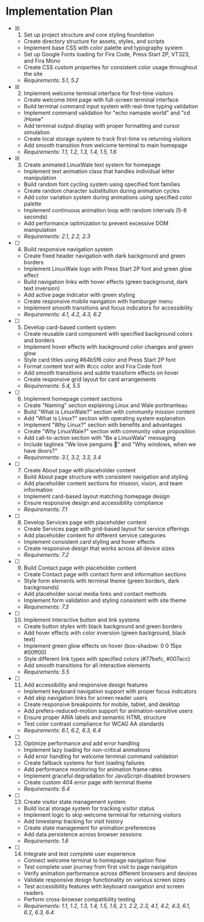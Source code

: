 # Implementation Plan

- [x] 1. Set up project structure and core styling foundation
  - Create directory structure for assets, styles, and scripts
  - Implement base CSS with color palette and typography system
  - Set up Google Fonts loading for Fira Code, Press Start 2P, VT323, and Fira Mono
  - Create CSS custom properties for consistent color usage throughout the site
  - _Requirements: 5.1, 5.2_

- [x] 2. Implement welcome terminal interface for first-time visitors
  - Create welcome.html page with full-screen terminal interface
  - Build terminal command input system with real-time typing validation
  - Implement command validation for "echo namaste world" and "cd /Home"
  - Add terminal output display with proper formatting and cursor simulation
  - Create local storage system to track first-time vs returning visitors
  - Add smooth transition from welcome terminal to main homepage
  - _Requirements: 1.1, 1.2, 1.3, 1.4, 1.5, 1.6_

- [x] 3. Create animated LinuxWale text system for homepage
  - Implement text animation class that handles individual letter manipulation
  - Build random font cycling system using specified font families
  - Create random character substitution during animation cycles
  - Add color variation system during animations using specified color palette
  - Implement continuous animation loop with random intervals (5-8 seconds)
  - Add performance optimization to prevent excessive DOM manipulation
  - _Requirements: 2.1, 2.2, 2.3_

- [ ] 4. Build responsive navigation system
  - Create fixed header navigation with dark background and green borders
  - Implement LinuxWale logo with Press Start 2P font and green glow effect
  - Build navigation links with hover effects (green background, dark text inversion)
  - Add active page indicator with green styling
  - Create responsive mobile navigation with hamburger menu
  - Implement smooth transitions and focus indicators for accessibility
  - _Requirements: 4.1, 4.2, 4.3, 6.2_

- [ ] 5. Develop card-based content system
  - Create reusable card component with specified background colors and borders
  - Implement hover effects with background color changes and green glow
  - Style card titles using #64b5f6 color and Press Start 2P font
  - Format content text with #ccc color and Fira Code font
  - Add smooth transitions and subtle transform effects on hover
  - Create responsive grid layout for card arrangements
  - _Requirements: 5.4, 5.5_

- [ ] 6. Implement homepage content sections
  - Create "Naming" section explaining Linux and Wale portmanteau
  - Build "What is LinuxWale?" section with community mission content
  - Add "What is Linux?" section with operating system explanation
  - Implement "Why Linux?" section with benefits and advantages
  - Create "Why LinuxWale?" section with community value proposition
  - Add call-to-action section with "Be a LinuxWala" messaging
  - Include taglines "We love penguins 🐧" and "Why windows, when we have doors?"
  - _Requirements: 3.1, 3.2, 3.3, 3.4_

- [ ] 7. Create About page with placeholder content
  - Build About page structure with consistent navigation and styling
  - Add placeholder content sections for mission, vision, and team information
  - Implement card-based layout matching homepage design
  - Ensure responsive design and accessibility compliance
  - _Requirements: 7.1_

- [ ] 8. Develop Services page with placeholder content
  - Create Services page with grid-based layout for service offerings
  - Add placeholder content for different service categories
  - Implement consistent card styling and hover effects
  - Create responsive design that works across all device sizes
  - _Requirements: 7.2_

- [ ] 9. Build Contact page with placeholder content
  - Create Contact page with contact form and information sections
  - Style form elements with terminal theme (green borders, dark backgrounds)
  - Add placeholder social media links and contact methods
  - Implement form validation and styling consistent with site theme
  - _Requirements: 7.3_

- [ ] 10. Implement interactive button and link systems
  - Create button styles with black background and green borders
  - Add hover effects with color inversion (green background, black text)
  - Implement green glow effects on hover (box-shadow: 0 0 15px #00ff00)
  - Style different link types with specified colors (#77befc, #007acc)
  - Add smooth transitions for all interactive elements
  - _Requirements: 5.5_

- [ ] 11. Add accessibility and responsive design features
  - Implement keyboard navigation support with proper focus indicators
  - Add skip navigation links for screen reader users
  - Create responsive breakpoints for mobile, tablet, and desktop
  - Add prefers-reduced-motion support for animation-sensitive users
  - Ensure proper ARIA labels and semantic HTML structure
  - Test color contrast compliance for WCAG AA standards
  - _Requirements: 6.1, 6.2, 6.3, 6.4_

- [ ] 12. Optimize performance and add error handling
  - Implement lazy loading for non-critical animations
  - Add error handling for welcome terminal command validation
  - Create fallback systems for font loading failures
  - Add performance monitoring for animation frame rates
  - Implement graceful degradation for JavaScript-disabled browsers
  - Create custom 404 error page with terminal theme
  - _Requirements: 6.4_

- [ ] 13. Create visitor state management system
  - Build local storage system for tracking visitor status
  - Implement logic to skip welcome terminal for returning visitors
  - Add timestamp tracking for visit history
  - Create state management for animation preferences
  - Add data persistence across browser sessions
  - _Requirements: 1.6_

- [ ] 14. Integrate and test complete user experience
  - Connect welcome terminal to homepage navigation flow
  - Test complete user journey from first visit to page navigation
  - Verify animation performance across different browsers and devices
  - Validate responsive design functionality on various screen sizes
  - Test accessibility features with keyboard navigation and screen readers
  - Perform cross-browser compatibility testing
  - _Requirements: 1.1, 1.2, 1.3, 1.4, 1.5, 1.6, 2.1, 2.2, 2.3, 4.1, 4.2, 4.3, 6.1, 6.2, 6.3, 6.4_